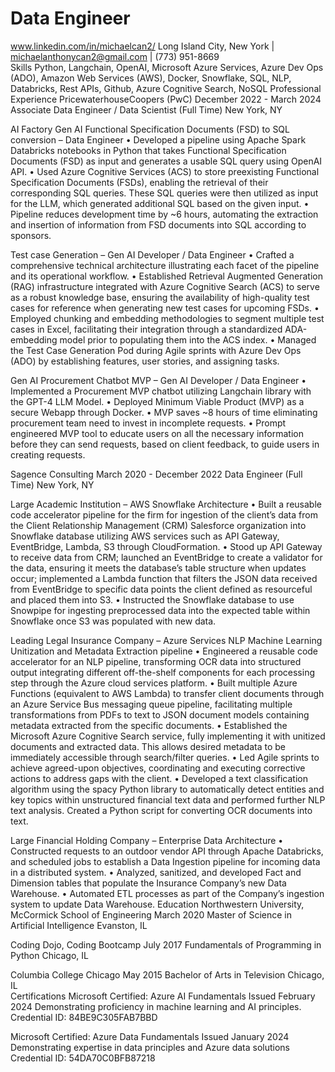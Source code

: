 # Data Engineer
www.linkedin.com/in/michaelcan2/
                            Long Island City, New York | michaelanthonycan2@gmail.com | (773) 951-8669  
Skills
Python, Langchain, OpenAI, Microsoft Azure Services, Azure Dev Ops (ADO), Amazon Web Services (AWS), Docker, Snowflake, SQL, NLP, Databricks, Rest APIs, Github, Azure Cognitive Search, NoSQL
Professional Experience
PricewaterhouseCoopers (PwC)                                           December 2022 -  March 2024
Associate Data Engineer  / Data Scientist (Full Time)                                 New York, NY

AI Factory Gen AI Functional Specification Documents (FSD) to SQL conversion – Data Engineer
•	Developed a pipeline using Apache Spark Databricks notebooks in Python that takes Functional Specification Documents (FSD) as input and generates a usable SQL query using OpenAI API.
•	Used Azure Cognitive Services (ACS) to store preexisting Functional Specification Documents (FSDs), enabling the retrieval of their corresponding SQL queries. These SQL queries were then utilized as input for the LLM, which generated additional SQL based on the given input.
•	Pipeline reduces development time by ~6 hours, automating the extraction and insertion of information from FSD documents into SQL according to sponsors.

Test case Generation – Gen AI Developer / Data Engineer
•	Crafted a comprehensive technical architecture illustrating each facet of the pipeline and its operational workflow.
•	Established Retrieval Augmented Generation (RAG) infrastructure integrated with Azure Cognitive Search (ACS) to serve as a robust knowledge base, ensuring the availability of high-quality test cases for reference when generating new test cases for upcoming FSDs.
•	Employed chunking and embedding methodologies to segment multiple test cases in Excel, facilitating their integration through a standardized ADA-embedding model prior to populating them into the ACS index.
•	Managed the Test Case Generation Pod during Agile sprints with Azure Dev Ops (ADO) by establishing features, user stories, and assigning tasks.

Gen AI Procurement Chatbot MVP – Gen AI Developer / Data Engineer
•	Implemented a Procurement MVP chatbot utilizing Langchain library with the GPT-4 LLM Model.
•	Deployed Minimum Viable Product (MVP) as a secure Webapp through Docker.
•	MVP saves ~8 hours of time eliminating procurement team need to invest in incomplete requests.
•	Prompt engineered MVP tool to educate users on all the necessary information before they can send requests, based on client feedback, to guide users in creating requests.


Sagence Consulting                                                               March 2020 - December 2022
Data Engineer  (Full Time)                                                                           New York, NY

Large Academic Institution – AWS Snowflake Architecture
•	Built a reusable code accelerator pipeline for the firm for ingestion of the client’s data from the Client Relationship Management (CRM) Salesforce organization into Snowflake database utilizing AWS services such as API Gateway, EventBridge, Lambda, S3 through CloudFormation.
•	Stood up API Gateway to receive data from CRM; launched an EventBridge to create a validator for the data, ensuring it meets the database’s table structure when updates occur; implemented a Lambda function that filters the JSON data received from EventBridge to specific data points the client defined as resourceful and placed them into S3.
•	Instructed the Snowflake database to use Snowpipe for ingesting preprocessed data into the expected table within Snowflake once S3 was populated with new data.

Leading Legal Insurance Company – Azure Services NLP Machine Learning Unitization and Metadata Extraction pipeline
•	Engineered a reusable code accelerator for an NLP pipeline, transforming OCR data into structured output integrating different off-the-shelf components for each processing step through the Azure cloud services platform.
•	Built multiple Azure Functions (equivalent to AWS Lambda) to transfer client documents through an Azure Service Bus messaging queue pipeline, facilitating multiple transformations from PDFs to text to JSON document models containing metadata extracted from the specific documents.
•	Established the Microsoft Azure Cognitive Search service, fully implementing it with unitized documents and extracted data. This allows desired metadata to be immediately accessible through search/filter queries.
•	Led Agile sprints to achieve agreed-upon objectives, coordinating and executing corrective actions to address gaps with the client.
•	Developed a text classification algorithm using the spacy Python library to automatically detect entities and key topics within unstructured financial text data and performed further NLP text analysis. Created a Python script for converting OCR documents into text.

Large Financial Holding Company – Enterprise Data Architecture
•	Constructed requests to an outdoor vendor API through Apache Databricks, and scheduled jobs to establish a Data Ingestion pipeline for incoming data in a distributed system.
•	Analyzed, sanitized, and developed Fact and Dimension tables that populate the Insurance Company’s new Data Warehouse.
•	Automated ETL processes as part of the Company’s ingestion system to update Data Warehouse.
Education
Northwestern University, McCormick School of Engineering                                                                March 2020
Master of Science in Artificial Intelligence                                                                                                  Evanston, IL 

Coding Dojo, Coding Bootcamp	                                                                                                                 July 2017
Fundamentals of Programming in Python                                                                                                     Chicago, IL

Columbia College Chicago	                                                                                                                 May 2015
Bachelor of Arts in Television                                                                                                                       Chicago, IL	
Certifications
Microsoft Certified: Azure AI Fundamentals                                                          Issued February 2024
Demonstrating proficiency in machine learning and AI principles.                  Credential ID:  84BE9C305FAB7BBD

Microsoft Certified: Azure Data Fundamentals                                                         Issued January 2024
Demonstrating expertise in data principles and Azure data solutions                 Credential ID: 54DA70C0BFB87218               
